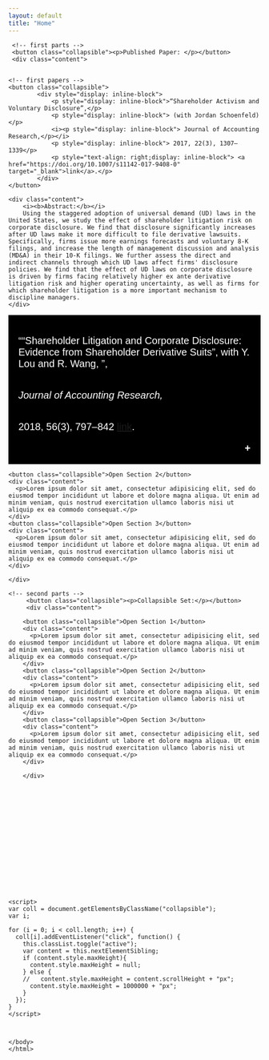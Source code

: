 ```yaml
---
layout: default
title: "Home"
---
```

<head>
<meta name="viewport" content="width=device-width, initial-scale=1">
<style>
    .collapsible {
      background-color: #000000;
      color: white;
      cursor: pointer;
      padding: 20px;
      width: 100%;
      border: none;
      text-align: left;
      outline: none;
      font-size: 20px;
      display: inline-block
    }
    .collapsiblesmall {
      background-color: #000000;
      color: white;
      cursor: pointer;
      padding: 20px;
      width: 100%;
      border: none;
      text-align: left;
      outline: none;
      font-size: 20px;
      display: inline-block
    }
    .active, .collapsible:hover {
      background-color: #000000;
      display: inline-block
    }
    .collapsible:after {
      content: '\002B';
      color: white;
      font-weight: bold;
      float: right;
      margin-left: 5px;
      display: inline-block
    }
    .active:after {
      content: "\2212";
      display: inline-block
    }
    .content {
      padding: 0 18px;
      max-height: 0;
      /* height: 10px; */
      color: white;
      overflow: hidden;
      transition: max-height 0.2s ease-out;
      background-color: #000000
    }
    </style>
</head>
<body>


    
     <!-- first parts -->
     <button class="collapsible"><p>Published Paper: </p></button>
     <div class="content"> 
    

    <!-- first papers -->
    <button class="collapsible">
            <div style="display: inline-block">
                <p style="display: inline-block">“Shareholder Activism and Voluntary Disclosure”,</p>
                <p style="display: inline-block"> (with Jordan Schoenfeld)</p>
                <i><p style="display: inline-block"> Journal of Accounting Research,</p></i>
                <p style="display: inline-block"> 2017, 22(3), 1307–1339</p>
                <p style="text-align: right;display: inline-block"> <a href="https://doi.org/10.1007/s11142-017-9408-0" target="_blank">link</a>.</p>
            </div>
    </button>

    <div class="content">
        <i><b>Abstract:</b></i>
        Using the staggered adoption of universal demand (UD) laws in the United States, we study the effect of shareholder litigation risk on corporate disclosure. We find that disclosure significantly increases after UD laws make it more difficult to file derivative lawsuits. Specifically, firms issue more earnings forecasts and voluntary 8-K filings, and increase the length of management discussion and analysis (MD&A) in their 10-K filings. We further assess the direct and indirect channels through which UD laws affect firms' disclosure policies. We find that the effect of UD laws on corporate disclosure is driven by firms facing relatively higher ex ante derivative litigation risk and higher operating uncertainty, as well as firms for which shareholder litigation is a more important mechanism to discipline managers.
    </div>


<!-- second papers -->
<button class="collapsible">
  <div style="display: inline-block">
      <p style="display: inline-block">““Shareholder Litigation and Corporate Disclosure: Evidence from Shareholder Derivative Suits”, with Y. Lou and R. Wang, ”,</p>
      <i><p style="display: inline-block"> Journal of Accounting Research,</p></i>
      <p style="display: inline-block">2018, 56(3), 797–842</p>
      <p style="text-align: right;display: inline-block"> <a href="https://doi.org/10.1111/1475-679X.12191" target="_blank">link</a>.</p>
  </div>
</button>

<div class="content">
<i><b>Abstract:</b></i>
Using the staggered adoption of universal demand (UD) laws in the United States, we study the effect of shareholder litigation risk on corporate disclosure. We find that disclosure significantly increases after UD laws make it more difficult to file derivative lawsuits. Specifically, firms issue more earnings forecasts and voluntary 8-K filings, and increase the length of management discussion and analysis (MD&A) in their 10-K filings. We further assess the direct and indirect channels through which UD laws affect firms' disclosure policies. We find that the effect of UD laws on corporate disclosure is driven by firms facing relatively higher ex ante derivative litigation risk and higher operating uncertainty, as well as firms for which shareholder litigation is a more important mechanism to discipline managers.
</div>    


    <button class="collapsible">Open Section 2</button>
    <div class="content">
      <p>Lorem ipsum dolor sit amet, consectetur adipisicing elit, sed do eiusmod tempor incididunt ut labore et dolore magna aliqua. Ut enim ad minim veniam, quis nostrud exercitation ullamco laboris nisi ut aliquip ex ea commodo consequat.</p>
    </div>
    <button class="collapsible">Open Section 3</button>
    <div class="content">
      <p>Lorem ipsum dolor sit amet, consectetur adipisicing elit, sed do eiusmod tempor incididunt ut labore et dolore magna aliqua. Ut enim ad minim veniam, quis nostrud exercitation ullamco laboris nisi ut aliquip ex ea commodo consequat.</p>
    </div>
    
    </div>
    
    <!-- second parts -->
         <button class="collapsible"><p>Collapsible Set:</p></button>
         <div class="content"> 
        
        <button class="collapsible">Open Section 1</button>
        <div class="content">
          <p>Lorem ipsum dolor sit amet, consectetur adipisicing elit, sed do eiusmod tempor incididunt ut labore et dolore magna aliqua. Ut enim ad minim veniam, quis nostrud exercitation ullamco laboris nisi ut aliquip ex ea commodo consequat.</p>
        </div>
        <button class="collapsible">Open Section 2</button>
        <div class="content">
          <p>Lorem ipsum dolor sit amet, consectetur adipisicing elit, sed do eiusmod tempor incididunt ut labore et dolore magna aliqua. Ut enim ad minim veniam, quis nostrud exercitation ullamco laboris nisi ut aliquip ex ea commodo consequat.</p>
        </div>
        <button class="collapsible">Open Section 3</button>
        <div class="content">
          <p>Lorem ipsum dolor sit amet, consectetur adipisicing elit, sed do eiusmod tempor incididunt ut labore et dolore magna aliqua. Ut enim ad minim veniam, quis nostrud exercitation ullamco laboris nisi ut aliquip ex ea commodo consequat.</p>
        </div>
        
        </div>


    
    













    <script>
    var coll = document.getElementsByClassName("collapsible");
    var i;
    
    for (i = 0; i < coll.length; i++) {
      coll[i].addEventListener("click", function() {
        this.classList.toggle("active");
        var content = this.nextElementSibling;
        if (content.style.maxHeight){
          content.style.maxHeight = null;
        } else {
        //   content.style.maxHeight = content.scrollHeight + "px";
          content.style.maxHeight = 1000000 + "px";
        } 
      });
    }
    </script>
    
    
    
    </body>
    </html>
